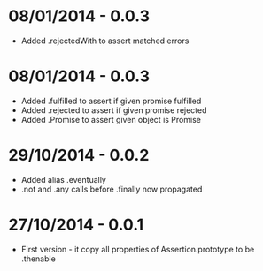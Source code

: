 08/01/2014 - 0.0.3
==================

 * Added .rejectedWith to assert matched errors
 
08/01/2014 - 0.0.3
==================

 * Added .fulfilled to assert if given promise fulfilled
 * Added .rejected to assert if given promise rejected
 * Added .Promise to assert given object is Promise

29/10/2014 - 0.0.2
==================

 * Added alias .eventually
 * .not and .any calls before .finally now propagated

27/10/2014 - 0.0.1
==================

* First version - it copy all properties of Assertion.prototype to be .thenable